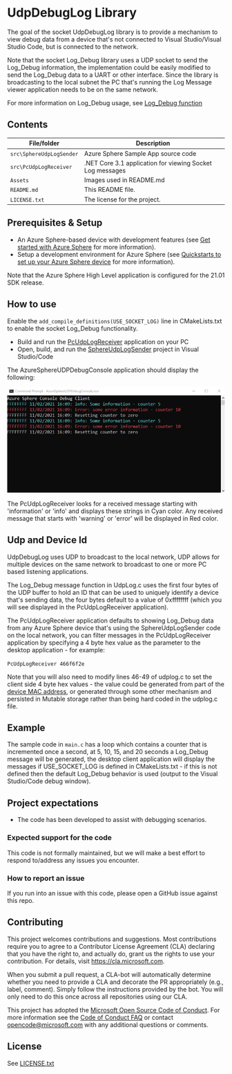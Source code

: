 # UdpDebugLog Library

The goal of the socket UdpDebugLog library is to provide a mechanism to view debug data from a device that's not connected to Visual Studio/Visual Studio Code, but is connected to the network.

Note that the socket Log_Debug library uses a UDP socket to send the Log_Debug information, the implementation could be easily modified to send the Log_Debug data to a UART or other interface. Since the library is broadcasting to the local subnet the PC that's running the Log Message viewer application needs to be on the same network.

For more information on Log_Debug usage, see [Log_Debug function](https://learn.microsoft.com/en-us/azure-sphere/reference/applibs-reference/applibs-log/function-log-debug)

## Contents

| File/folder | Description |
|-------------|-------------|
| `src\SphereUdpLogSender`       | Azure Sphere Sample App source code |
| `src\PcUdpLogReceiver`       | .NET Core 3.1 application for viewing Socket Log messages |
| `Assets`       | Images used in README.md |
| `README.md` | This README file. |
| `LICENSE.txt`   | The license for the project. |

## Prerequisites & Setup

- An Azure Sphere-based device with development features (see [Get started with Azure Sphere](https://azure.microsoft.com/en-us/services/azure-sphere/get-started/) for more information).
- Setup a development environment for Azure Sphere (see [Quickstarts to set up your Azure Sphere device](https://learn.microsoft.com/en-us/azure-sphere/install/overview) for more information).

Note that the Azure Sphere High Level application is configured for the 21.01 SDK release.

## How to use

Enable the `add_compile_definitions(USE_SOCKET_LOG)` line in CMakeLists.txt to enable the socket Log_Debug functionality.

* Build and run the [PcUdpLogReceiver](./PcUdpLogReceiver) application on your PC
* Open, build, and run the [SphereUdpLogSender](./SphereUdpLogSender) project in Visual Studio/Code

The AzureSphereUDPDebugConsole application should display the following:

![AzureSphereUDPDebugConsole image](./assets/desktop_client.png)

The PcUdpLogReceiver looks for a received message starting with 'information' or 'info' and displays these strings in Cyan color. Any received message that starts with 'warning' or 'error' will be displayed in Red color.

## Udp and Device Id
UdpDebugLog uses UDP to broadcast to the local network, UDP allows for multiple devices on the same network to broadcast to one or more PC based listening applications.

The Log_Debug message function in UdpLog.c uses the first four bytes of the UDP buffer to hold an ID that can be used to uniquely identify a device that's sending data, the four bytes default to a value of 0xffffffff (which you will see displayed in the PcUdpLogReceiver application).

The PcUdpLogReceiver application defaults to showing Log_Debug data from any Azure Sphere device that's using the SphereUdpLogSender code on the local network, you can filter messages in the PcUdpLogReceiver application by specifying a 4 byte hex value as the parameter to the desktop application - for example:

`PcUdpLogReceiver 466f6f2e`

Note that you will also need to modify lines 46-49 of udplog.c to set the client side 4 byte hex values - the value could be generated from part of the [device MAC address](https://learn.microsoft.com/en-us/azure-sphere/reference/applibs-reference/applibs-networking/function-networking-gethardwareaddress), or generated through some other mechanism and persisted in Mutable storage rather than being hard coded in the udplog.c file.

## Example

The sample code in `main.c` has a loop which contains a counter that is incremented once a second, at 5, 10, 15, and 20 seconds a Log_Debug message will be generated, the desktop client application will display the messages if USE_SOCKET_LOG is defined in CMakeLists.txt - if this is not defined then the default Log_Debug behavior is used (output to the Visual Studio/Code debug window).

## Project expectations

* The code has been developed to assist with debugging scenarios.

### Expected support for the code

This code is not formally maintained, but we will make a best effort to respond to/address any issues you encounter.

### How to report an issue

If you run into an issue with this code, please open a GitHub issue against this repo.

## Contributing

This project welcomes contributions and suggestions. Most contributions require you to
agree to a Contributor License Agreement (CLA) declaring that you have the right to,
and actually do, grant us the rights to use your contribution. For details, visit
https://cla.microsoft.com.

When you submit a pull request, a CLA-bot will automatically determine whether you need
to provide a CLA and decorate the PR appropriately (e.g., label, comment). Simply follow the
instructions provided by the bot. You will only need to do this once across all repositories using our CLA.

This project has adopted the [Microsoft Open Source Code of Conduct](https://opensource.microsoft.com/codeofconduct/).
For more information see the [Code of Conduct FAQ](https://opensource.microsoft.com/codeofconduct/faq/)
or contact [opencode@microsoft.com](mailto:opencode@microsoft.com) with any additional questions or comments.

## License

See [LICENSE.txt](./LICENSE.txt)
